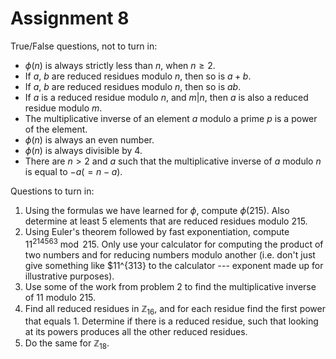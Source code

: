 # Assignment 8

True/False questions, not to turn in:

- $\phi(n)$ is always strictly less than $n$, when $n\geq 2$.
- If $a$, $b$ are reduced residues modulo $n$, then so is $a+b$.
- If $a$, $b$ are reduced residues modulo $n$, then so is $ab$.
- If $a$ is a reduced residue modulo $n$, and $m|n$, then $a$ is also a reduced residue modulo $m$.
- The multiplicative inverse of an element $a$ modulo a prime $p$ is a power of the element.
- $\phi(n)$ is always an even number.
- $\phi(n)$ is always divisible by $4$.
- There are $n>2$ and $a$ such that the multiplicative inverse of $a$ modulo $n$ is equal to $-a(=n-a)$.

Questions to turn in:

1. Using the formulas we have learned for $\phi$, compute $\phi(215)$. Also determine at least 5 elements that are reduced residues modulo $215$.
2. Using Euler's theorem followed by fast exponentiation, compute $11^{214563}\bmod 215$. Only use your calculator for computing the product of two numbers and for reducing numbers modulo another (i.e. don't just give something like $11^{313} to the calculator --- exponent made up for illustrative purposes).
3. Use some of the work from problem 2 to find the multiplicative inverse of $11$ modulo $215$.
4. Find all reduced residues in $\mathbb{Z}_{16}$, and for each residue find the first power that equals $1$. Determine if there is a reduced residue, such that looking at its powers produces all the other reduced residues.
5. Do the same for $\mathbb{Z}_{18}$.
